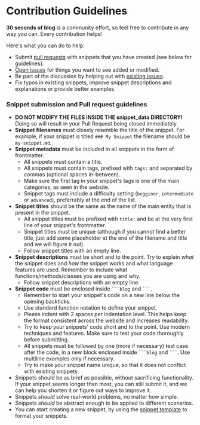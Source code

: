 # Contribution Guidelines

**30 seconds of blog** is a community effort, so feel free to contribute in any way you can. Every contribution helps!

Here's what you can do to help:

- Submit [pull requests](https://github.com/30-seconds/30-seconds-blog/pulls) with snippets that you have created (see below for guidelines).
- [Open issues](https://github.com/30-seconds/30-seconds-blog/issues/new) for things you want to see added or modified.
- Be part of the discussion by helping out with [existing issues](https://github.com/30-seconds/30-seconds-blog/issues).
- Fix typos in existing snippets, improve snippet descriptions and explanations or provide better examples.

### Snippet submission and Pull request guidelines

- **DO NOT MODIFY THE FILES INSIDE THE snippet_data DIRECTORY!** Doing so will result in your Pull Request being closed immediately.
- **Snippet filenames** must closely resemble the title of the snippet. For example, if your snippet is titled `### My Snippet` the filename should be `my-snippet.md`.
- **Snippet metadata** must be included in all snippets in the form of frontmatter.
  - All snippets must contain a title.
  - All snippets must contain tags, prefixed with `tags:` and separated by commas (optional spaces in-between).
  - Make sure the first tag in your snippet's tags is one of the main categories, as seen in the website.
  - Snippet tags must include a difficulty setting (`begginer`, `intermediate` or `advanced`), preferrably at the end of the list.
- **Snippet titles** should be the same as the name of the main entity that is present in the snippet.
  - All snippet titles must be prefixed with `title:` and be at the very first line of your snippet's frontmatter.
  - Snippet titles must be unique (although if you cannot find a better title, just add some placeholder at the end of the filename and title and we will figure it out).
  - Follow snippet titles with an empty line.
- **Snippet descriptions** must be short and to the point. Try to explain _what_ the snippet does and _how_ the snippet works and what language features are used. Remember to include what functions/methods/classes you are using and why.
  - Follow snippet descriptions with an empty line.
- **Snippet code** must be enclosed inside ` ```blog ` and ` ``` `.
  - Remember to start your snippet's code on a new line below the opening backticks.
  - Use standard function notation to define your snippet.
  - Please indent with 2 spaces per indentation level. This helps keep the format consistent across the website and increases readability.
  - Try to keep your snippets' code short and to the point. Use modern techniques and features. Make sure to test your code thoroughly before submitting.
  - All snippets must be followed by one (more if necessary) test case after the code, in a new block enclosed inside ` ```blog ` and ` ``` `. Use multiline examples only if necessary.
  - Try to make your snippet name unique, so that it does not conflict with existing snippets.
- Snippets should be as brief as possible, without sacrificing functionality. If your snippet seems longer than most, you can still submit it, and we can help you shorten it or figure out ways to improve it.
- Snippets _should_ solve real-world problems, no matter how simple.
- Snippets _should_ be abstract enough to be applied to different scenarios.
- You can start creating a new snippet, by using the [snippet template](snippet-template.md) to format your snippets.
